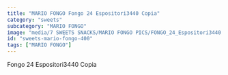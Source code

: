```yaml
---
title: "MARIO FONGO Fongo 24 Espositori3440 Copia"
category: "sweets"
subcategory: "MARIO FONGO"
image: "media/7 SWEETS SNACKS/MARIO FONGO PICS/FONGO_24_Espositori3440 copia.jpg"
id: "sweets-mario-fongo-400"
tags: ["MARIO FONGO"]
---
```


Fongo 24 Espositori3440 Copia
